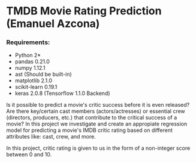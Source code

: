 # TMDB Movie Rating Prediction (Emanuel Azcona)

### Requirements:
- Python 2*
- pandas 0.21.0
- numpy 1.12.1
- ast (Should be built-in)
- matplotlib 2.1.0
- scikit-learn 0.19.1
- keras 2.0.8 (Tensorflow 1.1.0 Backend)

Is it possible to predict a movie's critic success before it is even released? Are there key/certain cast members (actors/actresses) or essential crew (directors, producers, etc.) that contribute to the critical success of a movie? In this project we investigate and create an appropiate regression model for predicting a movie's IMDB critic rating based on different attributes like: cast, crew, and more.

In this project, critic rating is given to us in the form of a non-integer score between $0$ and $10$.
